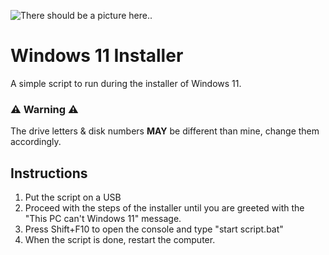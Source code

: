 ![There should be a picture here..](https://i.imgur.com/gXerqaO.png)

# Windows 11 Installer
A simple script to run during the installer of Windows 11.

### ⚠ Warning ⚠
The drive letters & disk numbers **MAY** be different than mine, change them accordingly.

## Instructions
1. Put the script on a USB
2. Proceed with the steps of the installer until you are greeted with the "This PC can't Windows 11" message. 
3. Press Shift+F10 to open the console and type "start script.bat"
4. When the script is done, restart the computer.